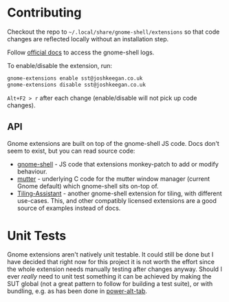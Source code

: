 # Contributing

Checkout the repo to `~/.local/share/gnome-shell/extensions` so that code changes are reflected locally without an installation step.

Follow [official docs](https://gjs.guide/extensions/development/creating.html#enabling-the-extension) to access the gnome-shell logs.

To enable/disable the extension, run:
```bash
gnome-extensions enable sst@joshkeegan.co.uk
gnome-extensions disable sst@joshkeegan.co.uk
```

`Alt+F2 > r` after each change (enable/disable will not pick up code changes).

## API
Gnome extensions are built on top of the gnome-shell JS code. Docs don't seem to exist, but you can read source code:
 - [gnome-shell](https://gitlab.gnome.org/GNOME/gnome-shell/) - JS code that extensions monkey-patch to add or modify behaviour.
 - [mutter](https://gitlab.gnome.org/GNOME/mutter) - underlying C code for the mutter window manager (current Gnome default) which gnome-shell sits on-top of.
 - [Tiling-Assistant](https://github.com/Leleat/Tiling-Assistant) - another gnome-shell extension for tiling, with different use-cases. This, and other compatibly licensed extensions are a good source of examples instead of docs.

# Unit Tests
Gnome extensions aren't natively unit testable. It could still be done but I have decided that right now for this project it is not worth the effort since the whole extension needs manually testing after changes anyway. Should I ever *really* need to unit test something it can be achieved by making the SUT global (not a great pattern to follow for building a test suite), or with bundling, e.g. as has been done in 
[power-alt-tab](https://github.com/emerinohdz/power-alt-tab).